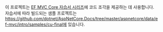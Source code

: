 이 프로젝트는 [EF MVC Core 자습서 시리즈](https://docs.microsoft.com/aspnet/core/data/ef-mvc/intro)에 코드 조각을 제공하는 데 사용합니다. 자습서에 따라 빌드되는 샘플 프로젝트는 https://github.com/dotnet/AspNetCore.Docs/tree/master/aspnetcore/data/ef-mvc/intro/samples/cu-final에 있습니다.
